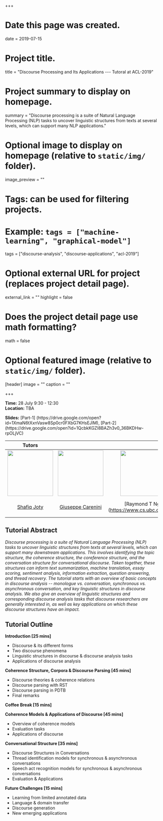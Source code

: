 +++
# Date this page was created.
date = 2019-07-15

# Project title.
title = "Discourse Processing and Its Applications --- Tutoral at ACL-2019"

# Project summary to display on homepage.
summary = "Discourse processing is a suite of Natural Language Processing (NLP) tasks to uncover linguistic structures from texts at several levels, which can support many NLP applications."

# Optional image to display on homepage (relative to `static/img/` folder).
image_preview = ""

# Tags: can be used for filtering projects.
# Example: `tags = ["machine-learning", "graphical-model"]`
tags = ["discourse-analysis", "discourse-applications", "acl-2019"]

# Optional external URL for project (replaces project detail page).
external_link = ""
highlight = false
# Does the project detail page use math formatting?
math = false

# Optional featured image (relative to `static/img/` folder).
[header]
image = ""
caption = ""

+++

<p><strong>Time:</strong> 28 July 9:30 - 12:30 </br>
<strong>Location:</strong> TBA </br></p>
<strong>Slides:</strong> [Part-1] (https://drive.google.com/open?id=1XmaN6tXxnVasw8Sp0cr0FXbG7KHsEJlM), [Part-2](https://drive.google.com/open?id=1QcbkKGZI8BAZh3v0_36BKDHw-rpOLjVC) 

| Tutors | | | |
|:---: | :---: | :---: | :---: |
| <img class="img-circle" style="width: 150px;height: 150px;" src="https://raihanjoty.github.io/img/nav/shafiq.jpg"> | <img class="img-circle" style="width: 150px;height: 150px;" src="http://www.cs.ubc.ca/~carenini/carenini.jpg "> | <img class="img-circle" style="width: 150px;height: 150px;" src="https://www.cs.ubc.ca/~rng/Raymond_Ng.JPG"> | <img class="img-circle" style="width: 150px;height: 150px;" src="https://www.ufv.ca/media/assets/computer-information-systems/pictures/gabe-headshot-200x201.jpg">|
| [Shafiq Joty](https://raihanjoty.github.io/) | [Giuseppe Carenini](http://www.cs.ubc.ca/~carenini/)| [Raymond T Ng] (https://www.cs.ubc.ca/~rng/)| [Gabriel Murray] (https://www.ufv.ca/cis/faculty-and-staff/murray-gabriel.htm) |
 <h2 id="tutorialabstract">Tutorial Abstract</h2>
 <p><em>Discourse processing is a suite of Natural Language Processing (NLP) tasks to uncover linguistic structures from texts at several levels, which can support many downstream applications. This involves identifying the topic structure, the coherence structure, the coreference structure, and the conversation structure for conversational discourse. Taken together, these structures can inform text summarization, machine translation, essay scoring, sentiment analysis,  information extraction, question answering, and thread recovery. The tutorial starts with an overview of basic concepts in discourse analysis -- monologue vs. conversation, synchronous vs. asynchronous conversation, and key linguistic structures in discourse analysis. We also give an overview of linguistic structures and corresponding discourse analysis tasks that discourse researchers are generally interested in, as well as key applications on which these discourse structures have an impact. </em></p>
 <h2 id="tutorialoutline">Tutorial Outline</h2>
 <p><strong>Introduction [25 mins] </strong> </p>
 <ul>
<li> Discourse &amp; its different forms</li>
<li> Two discourse phenomena </li>
 <li> Linguistic structures in discourse &amp; discourse analysis tasks </li>
 <li> Applications of discourse analysis</li>
</ul>
 <p><strong> Coherence Structure, Corpora &amp; Discourse Parsing [45 mins] </strong> </p>
 <ul>
<li> Discourse theories &amp; coherence relations </li>
 <li> Discourse parsing with RST</li>
 <li> Discourse parsing in PDTB</li>
 <li> Final remarks </li> 
</ul>
 <p><strong>Coffee Break [15 mins]</strong> </p>
 <p><strong>Coherence Models &amp; Applications of Discourse [45 mins] </strong> </p>
 <ul>
<li> Overview of coherence models </li>
 <li> Evaluation tasks </li>
 <li> Applications of discourse </li>
</ul>
 <p><strong>Conversational Structure [35 mins]</strong> </p>
 <ul>
<li> Discourse Structures in Conversations</li>
 <li> Thread identification models for synchronous &amp; asynchronous conversations </li>
 <li> Speech act recognition models for synchronous &amp; asynchronous conversations</li>
 <li> Evaluation &amp; Applications</li>
</ul>
 <p><strong> Future Challenges [15 mins] </strong> </p>
 <ul>
<li> Learning from limited annotated data</li>
 <li> Language &amp; domain transfer </li>
 <li> Discourse generation </li>
 <li> New emerging applications</li>
</ul>